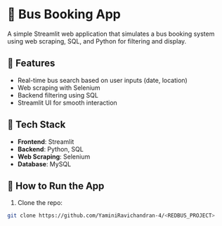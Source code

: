 # 🚌 Bus Booking App

A simple Streamlit web application that simulates a bus booking system using web scraping, SQL, and Python for filtering and display.

## 📌 Features
- Real-time bus search based on user inputs (date, location)
- Web scraping with Selenium
- Backend filtering using SQL
- Streamlit UI for smooth interaction

## 🚀 Tech Stack
- **Frontend**: Streamlit
- **Backend**: Python, SQL
- **Web Scraping**: Selenium
- **Database**: MySQL

## 🧪 How to Run the App

1. Clone the repo:
```bash
git clone https://github.com/YaminiRavichandran-4/<REDBUS_PROJECT>
